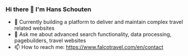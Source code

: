 ### Hi there 👋 I'm Hans Schouten

- 🚀 Currently building a platform to deliver and maintain complex travel related websites
- 💬 Ask me about advanced search functionality, data processing, pagebuilders, travel websites
- 📫 How to reach me: https://www.falcotravel.com/en/contact

<!--
**HansSchouten/HansSchouten** is a ✨ _special_ ✨ repository because its `README.md` (this file) appears on your GitHub profile.

Here are some ideas to get you started:

- 🔭 I’m currently working on ...
- 🌱 I’m currently learning ...
- 👯 I’m looking to collaborate on ...
- 🤔 I’m looking for help with ...
- 💬 Ask me about ...
- 📫 How to reach me: ...
- 😄 Pronouns: ...
- ⚡ Fun fact: ...
-->
